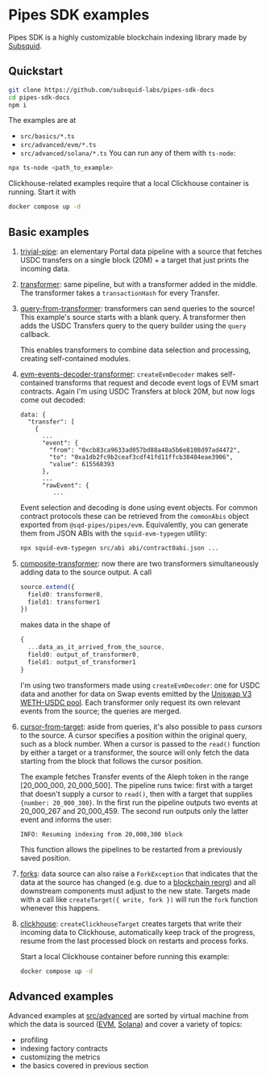 # Pipes SDK examples

Pipes SDK is a highly customizable blockchain indexing library made by [Subsquid](https://www.sqd.ai).

## Quickstart

```bash
git clone https://github.com/subsquid-labs/pipes-sdk-docs
cd pipes-sdk-docs
npm i
```
The examples are at
 * `src/basics/*.ts`
 * `src/advanced/evm/*.ts`
 * `src/advanced/solana/*.ts`
You can run any of them with `ts-node`:
```bash
npx ts-node <path_to_example>
```
Clickhouse-related examples require that a local Clickhouse container is running. Start it with
```bash
docker compose up -d
```

## Basic examples

1. [trivial-pipe](src/basics/01-trivial-pipe.ts): an elementary Portal data pipeline with a source that fetches USDC transfers on a single block (20M) + a target that just prints the incoming data.

2. [transformer](src/basics/02-transformer.ts): same pipeline, but with a transformer added in the middle. The transformer takes a `transactionHash` for every Transfer.

3. [query-from-transformer](src/basics/03-query-from-transformer.ts): transformers can send queries to the source! This example's source starts with a blank query. A transformer then adds the USDC Transfers query to the query builder using the `query` callback.

   This enables transformers to combine data selection and processing, creating self-contained modules.

4. [evm-events-decoder-transformer](src/basics/04-evm-events-decoder-transformer.ts): `createEvmDecoder` makes self-contained transforms that request and decode event logs of EVM smart contracts. Again I'm using USDC Transfers at block 20M, but now logs come out decoded:
   ```
   data: {
     "transfer": [
       {
         ...
         "event": {
           "from": "0xcb83ca9633ad057bd88a48a5b6e8108d97ad4472",
           "to": "0xa1db2fc9b2ceaf3cdf41fd11ffcb38404eae3906",
           "value": 615568393
         },
         ...
         "rawEvent": {
            ...
   ```

   Event selection and decoding is done using event objects. For common contract protocols these can be retrieved from the `commonAbis` object exported from `@sqd-pipes/pipes/evm`. Equivalently, you can generate them from JSON ABIs with the `squid-evm-typegen` utility:
   ```bash
   npx squid-evm-typegen src/abi abi/contract0abi.json ...
   ```

5. [composite-transformer](src/basics/05-composite-transformer.ts): now there are two transformers simultaneously adding data to the source output. A call
   ```ts
   source.extend({
     field0: transformer0,
     field1: transformer1
   })
   ```
   makes data in the shape of
   ```ts
   {
     ...data_as_it_arrived_from_the_source,
     field0: output_of_transformer0,
     field1: output_of_transformer1
   }
   ```
   I'm using two transformers made using `createEvmDecoder`: one for USDC data and another for data on Swap events emitted by the [Uniswap V3 WETH-USDC pool](https://etherscan.io/address/0x88e6a0c2ddd26feeb64f039a2c41296fcb3f5640). Each transformer only request its own relevant events from the source; the queries are merged.

6. [cursor-from-target](src/basics/06-cursor-from-target.ts): aside from queries, it's also possible to pass *cursors* to the source. A cursor specifies a position within the original query, such as a block number. When a cursor is passed to the `read()` function by either a target or a transformer, the source will only fetch the data starting from the block that follows the cursor position.

   The example fetches Transfer events of the Aleph token in the range [20_000_000, 20_000_500]. The pipeline runs twice: first with a target that doesn't supply a cursor to `read()`, then with a target that supplies `{number: 20_000_300}`. In the first run the pipeline outputs two events at 20_000_267 and 20_000_459. The second run outputs only the latter event and informs the user:
   ```
   INFO: Resuming indexing from 20,000,300 block
   ```

   This function allows the pipelines to be restarted from a previously saved position.

7. [forks](src/basics/07-forks.ts): data source can also raise a `ForkException` that indicates that the data at the source has changed (e.g. due to a [blockchain reorg](https://cointelegraph.com/explained/what-is-chain-reorganization-in-blockchain-technology)) and all downstream components must adjust to the new state. Targets made with a call like `createTarget({ write, fork })` will run the `fork` function whenever this happens.

8. [clickhouse](src/basics/08-clickhouse-target.ts): `createClickhouseTarget` creates targets that write their incoming data to Clickhouse, automatically keep track of the progress, resume from the last processed block on restarts and process forks.

   Start a local Clickhouse container before running this example:
   ```bash
   docker compose up -d
   ```

## Advanced examples

Advanced examples at [src/advanced](src/advanced) are sorted by virtual machine from which the data is sourced ([EVM](src/advanced/evm), [Solana](src/advanced/solana)) and cover a variety of topics:
 * profiling
 * indexing factory contracts
 * customizing the metrics
 * the basics covered in previous section

<!-- user-side caching -->
